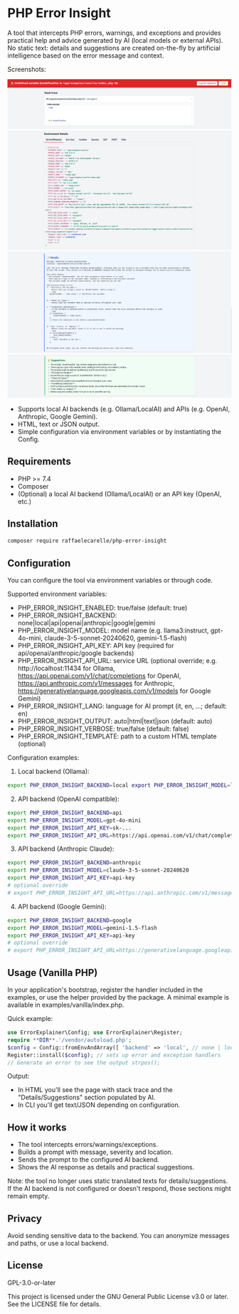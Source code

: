 # PHP Error Insight

A tool that intercepts PHP errors, warnings, and exceptions and provides practical help and advice generated by AI (local models or external APIs). No static text: details and suggestions are created on-the-fly by artificial intelligence based on the error message and context.

Screenshots:

![head.png](resources/img/readme/head.png)
![envvar.png](resources/img/readme/envvar.png)
![ai-details.png](resources/img/readme/ai-details.png)
![ai-suggestions.png](resources/img/readme/ai-suggestions.png)

- Supports local AI backends (e.g. Ollama/LocalAI) and APIs (e.g. OpenAI, Anthropic, Google Gemini).
- HTML, text or JSON output.
- Simple configuration via environment variables or by instantiating the Config.

## Requirements
- PHP >= 7.4
- Composer
- (Optional) a local AI backend (Ollama/LocalAI) or an API key (OpenAI, etc.)

## Installation

```bash
composer require raffaelecarelle/php-error-insight
```

## Configuration
You can configure the tool via environment variables or through code.

Supported environment variables:
- PHP_ERROR_INSIGHT_ENABLED: true/false (default: true)
- PHP_ERROR_INSIGHT_BACKEND: none|local|api|openai|anthropic|google|gemini
- PHP_ERROR_INSIGHT_MODEL: model name (e.g. llama3:instruct, gpt-4o-mini, claude-3-5-sonnet-20240620, gemini-1.5-flash)
- PHP_ERROR_INSIGHT_API_KEY: API key (required for api/openai/anthropic/google backends)
- PHP_ERROR_INSIGHT_API_URL: service URL (optional override; e.g. http://localhost:11434 for Ollama, https://api.openai.com/v1/chat/completions for OpenAI, https://api.anthropic.com/v1/messages for Anthropic, https://generativelanguage.googleapis.com/v1/models for Google Gemini)
- PHP_ERROR_INSIGHT_LANG: language for AI prompt (it, en, ...; default: en)
- PHP_ERROR_INSIGHT_OUTPUT: auto|html|text|json (default: auto)
- PHP_ERROR_INSIGHT_VERBOSE: true/false (default: false)
- PHP_ERROR_INSIGHT_TEMPLATE: path to a custom HTML template (optional)

Configuration examples:

1) Local backend (Ollama):

```bash
export PHP_ERROR_INSIGHT_BACKEND=local export PHP_ERROR_INSIGHT_MODEL=llama3:instruct export PHP_ERROR_INSIGHT_API_URL=[http://localhost:11434](http://localhost:11434)
```

2) API backend (OpenAI compatible):

```bash
export PHP_ERROR_INSIGHT_BACKEND=api
export PHP_ERROR_INSIGHT_MODEL=gpt-4o-mini
export PHP_ERROR_INSIGHT_API_KEY=sk-...
export PHP_ERROR_INSIGHT_API_URL=https://api.openai.com/v1/chat/completions
```

3) API backend (Anthropic Claude):

```bash
export PHP_ERROR_INSIGHT_BACKEND=anthropic
export PHP_ERROR_INSIGHT_MODEL=claude-3-5-sonnet-20240620
export PHP_ERROR_INSIGHT_API_KEY=api-key
# optional override
# export PHP_ERROR_INSIGHT_API_URL=https://api.anthropic.com/v1/messages
```

4) API backend (Google Gemini):

```bash
export PHP_ERROR_INSIGHT_BACKEND=google
export PHP_ERROR_INSIGHT_MODEL=gemini-1.5-flash
export PHP_ERROR_INSIGHT_API_KEY=api-key
# optional override
# export PHP_ERROR_INSIGHT_API_URL=https://generativelanguage.googleapis.com/v1/models
```

## Usage (Vanilla PHP)
In your application's bootstrap, register the handler included in the examples, or use the helper provided by the package. A minimal example is available in examples/vanilla/index.php.

Quick example:


```php
use ErrorExplainer\Config; use ErrorExplainer\Register;
require **DIR**.'/vendor/autoload.php';
$config = Config::fromEnvAndArray([ 'backend' => 'local', // none | local | api 'model' => 'llama3:instruct', 'language'=> 'en', 'verbose' => true, ]);
Register::install($config); // sets up error and exception handlers
// Generate an error to see the output strpos();
```

Output:
- In HTML you'll see the page with stack trace and the "Details/Suggestions" section populated by AI.
- In CLI you'll get text/JSON depending on configuration.

## How it works
- The tool intercepts errors/warnings/exceptions.
- Builds a prompt with message, severity and location.
- Sends the prompt to the configured AI backend.
- Shows the AI response as details and practical suggestions.

Note: the tool no longer uses static translated texts for details/suggestions. If the AI backend is not configured or doesn't respond, those sections might remain empty.

## Privacy
Avoid sending sensitive data to the backend. You can anonymize messages and paths, or use a local backend.

## License
GPL-3.0-or-later

This project is licensed under the GNU General Public License v3.0 or later. See the LICENSE file for details.